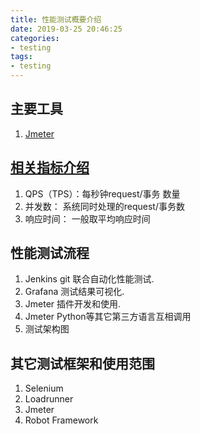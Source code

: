 ```yaml
---
title: 性能测试概要介绍 
date: 2019-03-25 20:46:25
categories:
- testing
tags:
- testing
---
```


## 主要工具
1. [Jmeter](https://jmeter.apache.org/)

## [相关指标介绍](https://www.cnblogs.com/cappuccino917/p/6634382.html)
1. QPS（TPS）：每秒钟request/事务 数量
2. 并发数： 系统同时处理的request/事务数
3. 响应时间：  一般取平均响应时间

## 性能测试流程
1. Jenkins git 联合自动化性能测试.
2. Grafana 测试结果可视化.
3. Jmeter 插件开发和使用.
4. Jmeter Python等其它第三方语言互相调用
4. 测试架构图

## 其它测试框架和使用范围
1. Selenium    
2. Loadrunner   
3. Jmeter  
4. Robot Framework  

